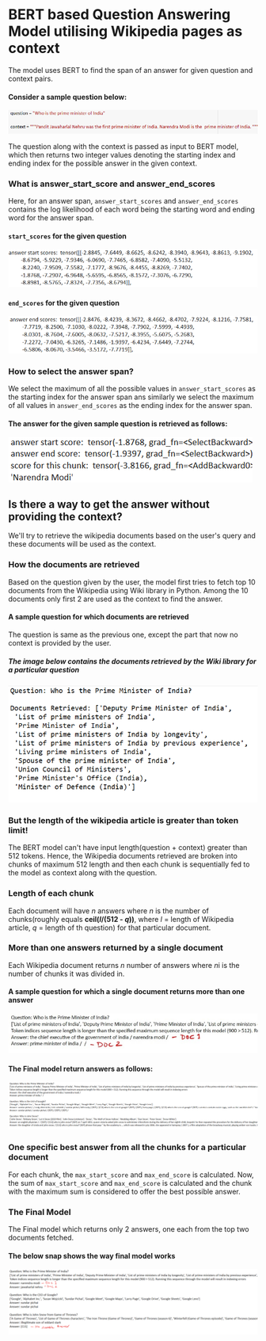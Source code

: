 # BERT based Question Answering Model utilising Wikipedia pages as context 

The model uses BERT to find the span of an answer for given question and context pairs.<br>

<h4>Consider a sample question below:</h4>
<img src = "./codes_snap/q1.png" title = "Sample question" alt = "Who is the Prime Minister of India?">

The question along with the context is passed as input to BERT model, which then returns two integer values denoting the starting index and ending index for the possible answer in the given context.

<h3>What is answer_start_score and answer_end_scores</h3>
Here, for an answer span, <code>answer_start_scores</code> and <code>answer_end_scores</code> contains the log likelihood of each word being the starting word and ending word for the answer span.
<h4><code>start_scores</code> for the given question</h4>
<img src = "./codes_snap/start_scores.png" title = "Start scores" alt = "Start scores for the given question">

<h4><code>end_scores</code> for the given question</h4>
<img src = "./codes_snap/end_scores.png" title = "End scores for the given question" alt = "End scores for the given question">

<h3>How to select the answer span?</h3>
We select the maximum of all the possible values in <code>answer_start_scores</code> as the starting index for the answer span ans similarly we select the maximum of all values in <code>answer_end_scores</code> as the ending index for the answer span.
<h4>The answer for the given sample question is retrieved as follows:</h4>
<img src = "./codes_snap/scores_answer.png" title = "Scores for selecting the best chunk" alt = "Scores for selecting the best chunk">

<h2>Is there a way to get the answer without providing the context?</h2>
We'll try to retrieve the wikipedia documents based on the user's query and these documents will be used as the context.

<h3>How the documents are retrieved</h3>
Based on the question given by the user, the model first tries to fetch top 10 documents from the Wikipedia using Wiki library in Python. Among the 10 documents only first 2 are used as the context to find the answer.

<h4>A sample question for which documents are retrieved</h4>
The question is same as the previous one, except the part that now no context is provided by the user.<br>
<h5>The image below contains the documents retrieved by the Wiki library for a particular question</h5>
<img src = "./codes_snap/retrieval_part.png" title = "Document retrieval for a particular question" alt = "retrieval of documents for a particular question">

<h3>But the length of the wikipedia article is greater than token limit!</h3>
The BERT model can't have input length(question + context) greater than 512 tokens. Hence, the Wikipedia documents retrieved are broken into chunks of maximum 512 length and then each chunk is sequentially fed to the model as context along with the question.

<h3>Length of each chunk</h3>
Each document will have <i>n</i> answers where <i>n</i> is the number of chunks(roughly equals <b>ceil(<i>l</i>/(512 - <i>q</i>))</b>, where <i>l</i> = length of Wikipedia article, <i>q</i> = length of th question) for that particular document. 

<h3>More than one answers returned by a single document</h3>
Each Wikipedia document returns <i>n</i> number of answers where <i>n</i>i is the number of chunks it was divided in.
<h4>A sample question for which a single document returns more than one answer</h4>
<img src = "./codes_snap/output_sample.jpg" title = "More than one answer" alt = "More than one answer">

<h4>The Final model return answers as follows:</h4>
<img src = "./codes_snap/buggy_code_output.png" title = "Final model buggy output" alt = "Final model buggy output">

<h3>One specific best answer from all the chunks for a particular document</h3>
For each chunk, the <code>max_start_score</code> and <code>max_end_score</code> is calculated. Now, the sum of <code>max_start_score</code> and <code>max_end_score</code> is calculated and the chunk with the maximum sum is considered to offer the best possible answer.

<h3>The Final Model</h3>
The Final model which returns only 2 answers, one each from the top two documents fetched.
<h4>The below snap shows the way final model works</h4>
<img src = "./codes_snap/final_output.png" title = "Final model output" alt = "Final model output">

